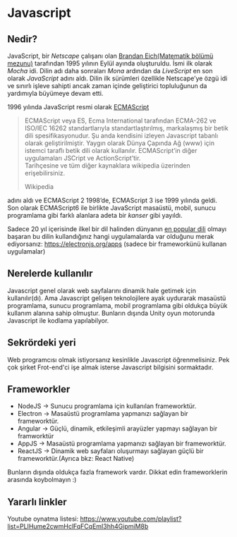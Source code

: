# Javascript
## Nedir?
JavaScript, bir *Netscape* çalışanı olan [Brandan Eich(Matematik bölümü mezunu)](http://www.wikizeroo.net/index.php?q=aHR0cHM6Ly90ci53aWtpcGVkaWEub3JnL3dpa2kvQnJlbmRhbl9FaWNo) tarafından 1995 yılının Eylül ayında oluşturuldu. İsmi ilk olarak *Mocha* idi. Dilin adı daha sonraları *Mona* ardından da *LiveScript*  en son olarak *JavaScript* adını aldı. Dilin ilk sürümleri özellikle Netscape’ye özgü idi ve sınırlı işleve sahipti ancak zaman içinde geliştirici topluluğunun da yardımıyla büyümeye devam etti.

1996 yılında JavaScript resmi olarak [ECMAScript](http://www.wikizeroo.net/index.php?q=aHR0cHM6Ly90ci53aWtpcGVkaWEub3JnL3dpa2kvRUNNQVNjcmlwdA) 

> ECMAScript veya ES, Ecma International tarafından ECMA-262 ve ISO/IEC 16262 standartlarıyla standartlaştırılmış, markalaşmış bir betik dili spesifikasyonudur. Şu anda kendisini izleyen Javascript tabanlı olarak geliştirilmiştir. Yaygın olarak Dünya Çapında Ağ (www) için istemci taraflı betik dili olarak kullanılır. ECMAScript’in diğer uygulamaları JSCript ve ActionScript’tir.  
Tarihçesine ve tüm diğer kaynaklara wikipedia üzerinden erişebilirsiniz.
>
>Wikipedia

adını aldı ve ECMAScript 2 1998’de, ECMAScript 3 ise 1999 yılında geldi.  Son olarak ECMAScript6 ile birlikte JavaScript masaüstü, mobil, sunucu programlama gibi farklı alanlara adeta bir _kanser_ gibi yayıldı.

Sadece 20 yıl içerisinde ilkel bir dil halinden dünyanın [en popular dili](https://insights.stackoverflow.com/survey/2018/#most-popular-technologies) olmayı başaran bu dilin kullandığınız hangi uygulamalarda var olduğunu merak ediyorsanız: 
 https://electronjs.org/apps (sadece bir frameworkünü kullanan uygulamalar)

## Nerelerde kullanılır
Javascript genel olarak web sayfalarını dinamik hale getimek için kullanılır(dı). Ama Javascript gelişen teknolojilere ayak uydurarak masaüstü programlama, sunucu programlama, mobil programlama gibi oldukça büyük kullanım alanına sahip olmuştur. Bunların dışında Unity oyun motorunda Javascript ile kodlama yapılabilyor.

## Sekrördeki yeri
Web programcısı olmak istiyorsanız kesinlikle Javascript öğrenmelisiniz. Pek çok şirket Frot-end'ci işe almak isterse Javascript bilgisini sormaktadır.

## Frameworkler

- NodeJS ->
	Sunucu programlama için kullanılan frameworktür.
 - Electron ->
	 Masaüstü programlama yapmanızı sağlayan bir frameworktür.
- Angular ->
	Güçlü, dinamik, etkileşimli arayüzler yapmayı sağlayan bir framworktür
- AppJS ->
	 Masaüstü programlama yapmanızı sağlayan bir frameworktür.
- ReactJS ->
	Dinamik web sayfaları oluşurmayı sağlayan güçlü bir frameworktür.(Ayrıca bkz: React Native)

Bunların dışında oldukça fazla framework vardır. Dikkat edin frameworklerin arasında koybolmayın :)
## Yararlı linkler
Youtube oynatma listesi: https://www.youtube.com/playlist?list=PLIHume2cwmHclFqFCqEmI3hh4GipmiM8b
